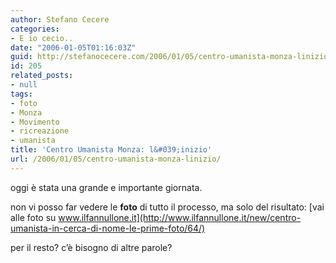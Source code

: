```yaml
---
author: Stefano Cecere
categories:
- E io cecio..
date: "2006-01-05T01:16:03Z"
guid: http://stefanocecere.com/2006/01/05/centro-umanista-monza-linizio/
id: 205
related_posts:
- null
tags:
- foto
- Monza
- Movimento
- ricreazione
- umanista
title: 'Centro Umanista Monza: l&#039;inizio'
url: /2006/01/05/centro-umanista-monza-linizio/
---
```


[<img src='/wp-content/centro_umanista_monza.jpg' alt='' align='left' />](http://www.ilfannullone.it/new/centro-umanista-in-cerca-di-nome-le-prime-foto/64/)

oggi è stata una grande e importante giornata.
  
non vi posso far vedere le **foto** di tutto il processo, ma solo del risultato: [vai alle foto su www.ilfannullone.it](http://www.ilfannullone.it/new/centro-umanista-in-cerca-di-nome-le-prime-foto/64/)

per il resto? c&#8217;è bisogno di altre parole?